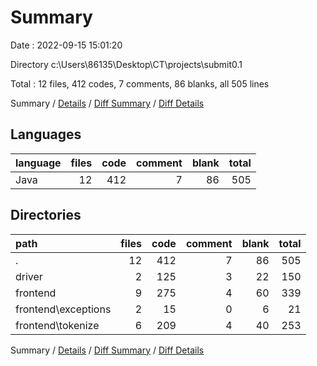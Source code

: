 # Summary

Date : 2022-09-15 15:01:20

Directory c:\\Users\\86135\\Desktop\\CT\\projects\\submit0.1

Total : 12 files,  412 codes, 7 comments, 86 blanks, all 505 lines

Summary / [Details](details.md) / [Diff Summary](diff.md) / [Diff Details](diff-details.md)

## Languages
| language | files | code | comment | blank | total |
| :--- | ---: | ---: | ---: | ---: | ---: |
| Java | 12 | 412 | 7 | 86 | 505 |

## Directories
| path | files | code | comment | blank | total |
| :--- | ---: | ---: | ---: | ---: | ---: |
| . | 12 | 412 | 7 | 86 | 505 |
| driver | 2 | 125 | 3 | 22 | 150 |
| frontend | 9 | 275 | 4 | 60 | 339 |
| frontend\\exceptions | 2 | 15 | 0 | 6 | 21 |
| frontend\\tokenize | 6 | 209 | 4 | 40 | 253 |

Summary / [Details](details.md) / [Diff Summary](diff.md) / [Diff Details](diff-details.md)